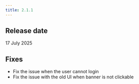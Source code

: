 ```yaml
---
title: 2.1.1
---
```


## Release date

17 July 2025


## Fixes

 * Fix the issue when the user cannot login
 * Fix the issue with the old UI when banner is not clickable
